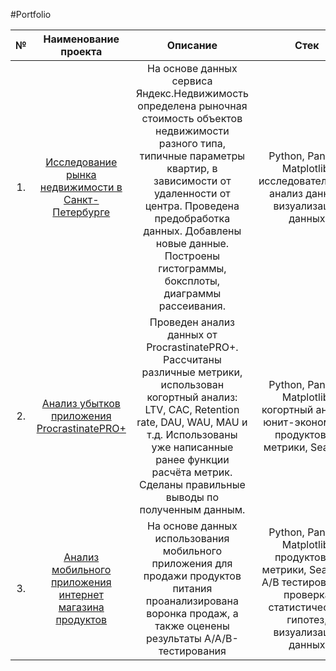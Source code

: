 #Portfolio

<table>
    <thead>
        <tr>
            <th>№</th>
            <th>Наименование проекта</th>
            <th>Описание</th>
            <th>Стек</th>
        </tr>
    </thead>
    <tbody>
        <tr>
            <td rowspan=1 align="center">1.</td>
            <td rowspan=1 align="center"> <a href=https://github.com/bl82/Portfolio/blob/main/Prtoject_01/Исследование%20рынка%20недвижимости.ipynb>Исследование рынка недвижимости в Санкт-Петербурге</a> </td>
            <td rowspan=1 align="center">На основе данных сервиса Яндекс.Недвижимость определена рыночная стоимость
объектов недвижимости разного типа, типичные параметры квартир, в зависимости от
удаленности от центра. Проведена предобработка данных. Добавлены новые данные.
Построены гистограммы, боксплоты, диаграммы рассеивания.</td>
            <td rowspan=1 align="center">Python, Pandas, Matplotlib, исследовательский анализ данных, визуализация данных</td>
        </tr>
        <tr>
            <td rowspan=1 align="center">2.</td>
            <td rowspan=1 align="center"> <a href=https://github.com/bl82/Portfolio/blob/main/Prtoject_02/Анализ%20убытков%20приложения.ipynb>Анализ убытков приложения ProcrastinatePRO+</a>  </td>
            <td rowspan=1 align="center">Проведен анализ данных от ProcrastinatePRO+.
Рассчитаны различные метрики, использован когортный анализ: LTV, CAC, Retention rate, DAU, WAU, MAU и т.д. Использованы уже написанные ранее функции расчёта метрик. Сделаны правильные выводы по полученным данным.</td>
            <td rowspan=1 align="center">Python, Pandas, Matplotlib, когортный анализ, юнит-экономика, продуктовые метрики, Seaborn</td>
        </tr>
         <tr>
            <td rowspan=1 align="center">3.</td>
            <td rowspan=1 align="center"> <a href=https://github.com/bl82/Portfolio/blob/main/Prtoject_03/Анализ%20мобильного%20приложения%20интернет%20магазина%20продуктов.ipynb>Анализ мобильного приложения интернет магазина продуктов</a>  </td>
            <td rowspan=1 align="center">На основе данных использования мобильного приложения для продажи продуктов питания проанализирована воронка продаж, а также оценены результаты A/A/B-тестирования </td>
            <td rowspan=1 align="center">Python, Pandas, Matplotlib, продуктовые метрики, Seaborn, А/В тестирование, проверка статистических гипотез, визуализация данных</td>
        </tr>
    </tbody>
</table>
